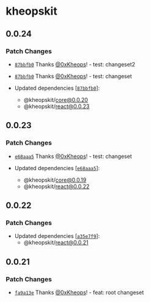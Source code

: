 # kheopskit

## 0.0.24

### Patch Changes

- [`87bbfb0`](https://github.com/kheopskit/kheopskit/commit/87bbfb016b15bd0378a62943ccbe1403a6e5d07e) Thanks [@0xKheops](https://github.com/0xKheops)! - test: changeset2

- [`87bbfb0`](https://github.com/kheopskit/kheopskit/commit/87bbfb016b15bd0378a62943ccbe1403a6e5d07e) Thanks [@0xKheops](https://github.com/0xKheops)! - test: changeset

- Updated dependencies [[`87bbfb0`](https://github.com/kheopskit/kheopskit/commit/87bbfb016b15bd0378a62943ccbe1403a6e5d07e)]:
  - @kheopskit/core@0.0.20
  - @kheopskit/react@0.0.23

## 0.0.23

### Patch Changes

- [`e68aaa5`](https://github.com/kheopskit/kheopskit/commit/e68aaa5019630b03660d1cb5e95a9188cf972ebf) Thanks [@0xKheops](https://github.com/0xKheops)! - test: changeset

- Updated dependencies [[`e68aaa5`](https://github.com/kheopskit/kheopskit/commit/e68aaa5019630b03660d1cb5e95a9188cf972ebf)]:
  - @kheopskit/core@0.0.19
  - @kheopskit/react@0.0.22

## 0.0.22

### Patch Changes

- Updated dependencies [[`a35e7f9`](https://github.com/kheopskit/kheopskit/commit/a35e7f9808bd215088dbfb7747d217622e429618)]:
  - @kheopskit/react@0.0.21

## 0.0.21

### Patch Changes

- [`fa9a13e`](https://github.com/kheopskit/kheopskit/commit/fa9a13edfc5dbee8a4093dd2079929880049ed23) Thanks [@0xKheops](https://github.com/0xKheops)! - feat: root changeset
